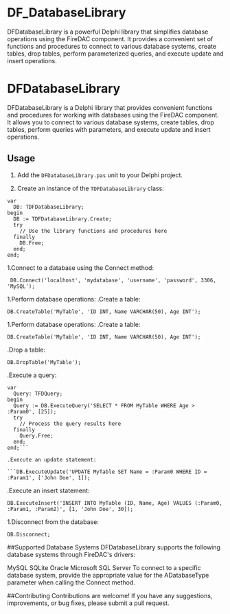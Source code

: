 # DF_DatabaseLibrary
DFDatabaseLibrary is a powerful Delphi library that simplifies database operations using the FireDAC component. It provides a convenient set of functions and procedures to connect to various database systems, create tables, drop tables, perform parameterized queries, and execute update and insert operations.
# DFDatabaseLibrary

DFDatabaseLibrary is a Delphi library that provides convenient functions and procedures for working with databases using the FireDAC component. It allows you to connect to various database systems, create tables, drop tables, perform queries with parameters, and execute update and insert operations.

## Usage

1. Add the `DFDatabaseLibrary.pas` unit to your Delphi project.

2. Create an instance of the `TDFDatabaseLibrary` class:
```delphi
var
  DB: TDFDatabaseLibrary;
begin
  DB := TDFDatabaseLibrary.Create;
  try
    // Use the library functions and procedures here
  finally
    DB.Free;
  end;
end;
```
1.Connect to a database using the Connect method:

``` DB.Connect('localhost', 'mydatabase', 'username', 'password', 3306, 'MySQL');```

1.Perform database operations:
.Create a table:

```DB.CreateTable('MyTable', 'ID INT, Name VARCHAR(50), Age INT');```

1.Perform database operations:
.Create a table:

```DB.CreateTable('MyTable', 'ID INT, Name VARCHAR(50), Age INT');```

.Drop a table:

```DB.DropTable('MyTable');```

.Execute a query:

```
var
  Query: TFDQuery;
begin
  Query := DB.ExecuteQuery('SELECT * FROM MyTable WHERE Age > :Param0', [25]);
  try
    // Process the query results here
  finally
    Query.Free;
  end;
end;```

.Execute an update statement:

```DB.ExecuteUpdate('UPDATE MyTable SET Name = :Param0 WHERE ID = :Param1', ['John Doe', 1]);
```
.Execute an insert statement:

```DB.ExecuteInsert('INSERT INTO MyTable (ID, Name, Age) VALUES (:Param0, :Param1, :Param2)', [1, 'John Doe', 30]);```

1.Disconnect from the database:

```DB.Disconnect;```


##Supported Database Systems
DFDatabaseLibrary supports the following database systems through FireDAC's drivers:

MySQL
SQLite
Oracle
Microsoft SQL Server
To connect to a specific database system, provide the appropriate value for the ADatabaseType parameter when calling the Connect method.

##Contributing
Contributions are welcome! If you have any suggestions, improvements, or bug fixes, please submit a pull request.


